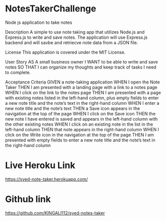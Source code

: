 # NotesTakerChallenge
 Node js application to take notes

Description
A simple to use note taking app that utilizes Node.js and Express.js to write and save notes. The application will use Express.js backend and will savbe and retriecve note data from a JSON file.

License
This application is covered under the MIT License.




User Story
AS A small business owner
I WANT to be able to write and save notes
SO THAT I can organize my thoughts and keep track of tasks I need to complete.

Acceptance Criteria
GIVEN a note-taking application
WHEN I open the Note Taker
THEN I am presented with a landing page with a link to a notes page
WHEN I click on the link to the notes page
THEN I am presented with a page with existing notes listed in the left-hand column, plus empty fields to enter a new note title and the note’s text in the right-hand column
WHEN I enter a new note title and the note’s text
THEN a Save icon appears in the navigation at the top of the page
WHEN I click on the Save icon
THEN the new note I have entered is saved and appears in the left-hand column with the other existing notes
WHEN I click on an existing note in the list in the left-hand column
THEN that note appears in the right-hand column
WHEN I click on the Write icon in the navigation at the top of the page
THEN I am presented with empty fields to enter a new note title and the note’s text in the right-hand column















# Live Heroku Link
https://syed-note-taker.herokuapp.com/

# Github link
https://github.com/KINGALI112/syed-notes-taker
